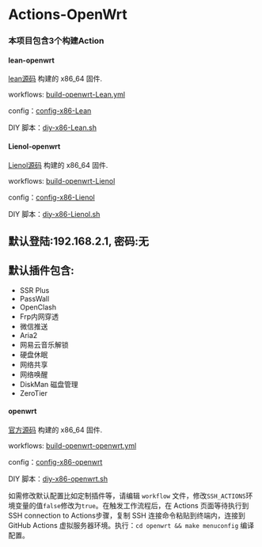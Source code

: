 # Actions-OpenWrt

### 本项目包含3个构建Action

#### lean-openwrt
[lean源码](https://github.com/coolsnowwolf/lede) 构建的 x86_64 固件. 

workflows: [build-openwrt-Lean.yml](https://github.com/sypopo/Actions-OpenWrt/blob/master/.github/workflows/build-openwrt-Lean.yml)

config：[config-x86-Lean](https://github.com/sypopo/diy/blob/master/config-x86-Lean)

DIY 脚本：[diy-x86-Lean.sh](https://github.com/sypopo/diy/blob/master/diy-x86-Lean.sh)

#### Lienol-openwrt
[Lienol源码](https://github.com/Lienol/openwrt)  构建的 x86_64 固件. 

workflows: [build-openwrt-Lienol](https://github.com/sypopo/Actions-OpenWrt/blob/master/.github/workflows/build-openwrt-Lienol.yml)

config：[config-x86-Lienol](https://github.com/sypopo/diy/blob/master/config-x86-Lienol)

DIY 脚本：[diy-x86-Lienol.sh](https://github.com/sypopo/diy/blob/master/diy-x86-Lienol.sh)

## 默认登陆:192.168.2.1, 密码:无

## 默认插件包含:

+ SSR Plus
+ PassWall
+ OpenClash
+ Frp内网穿透
+ 微信推送
+ Aria2
+ 网易云音乐解锁
+ 硬盘休眠
+ 网络共享
+ 网络唤醒
+ DiskMan 磁盘管理
+ ZeroTier

#### openwrt
[官方源码](https://github.com/openwrt/openwrt)   构建的 x86_64 固件.  

workflows: [build-openwrt-openwrt.yml](https://github.com/sypopo/Actions-OpenWrt/blob/master/.github/workflows/build-openwrt-openwrt.yml)

config：[config-x86-openwrt](https://github.com/sypopo/diy/blob/master/config-x86-openwrt)

DIY 脚本：[diy-x86-openwrt.sh](https://github.com/sypopo/diy/blob/master/diy-x86-openwrt.sh)



如需修改默认配置比如定制插件等，请编辑 `workflow` 文件，修改`SSH_ACTIONS`环境变量的值`false`修改为`true`。在触发工作流程后，在 Actions 页面等待执行到SSH connection to Actions步骤，复制 SSH 连接命令粘贴到终端内，连接到 GitHub Ac­tions 虚拟服务器环境。执行：`cd openwrt && make menuconfig` 编译配置。

